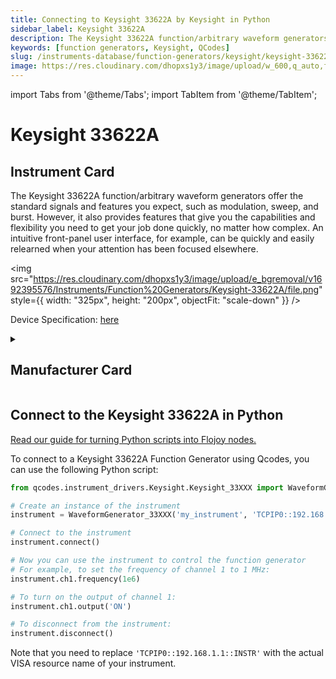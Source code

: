 ```yaml
---
title: Connecting to Keysight 33622A by Keysight in Python
sidebar_label: Keysight 33622A
description: The Keysight 33622A function/arbitrary waveform generators offer the standard signals and features you expect, such as modulation, sweep, and burst. However, it also provides features that give you the capabilities and flexibility you need to get your job done quickly, no matter how complex. An intuitive front-panel user interface, for example, can be quickly and easily relearned when your attention has been focused elsewhere.
keywords: [function generators, Keysight, QCodes]
slug: /instruments-database/function-generators/keysight/keysight-33622a
image: https://res.cloudinary.com/dhopxs1y3/image/upload/w_600,q_auto,f_auto/e_bgremoval/v1692395576/Instruments/Function%20Generators/Keysight-33622A/file.jpg
---
```


import Tabs from '@theme/Tabs';
import TabItem from '@theme/TabItem';

# Keysight 33622A

## Instrument Card

<div className="flex">

<div>

The Keysight 33622A function/arbitrary waveform generators offer the standard signals and features you expect, such as modulation, sweep, and burst. However, it also provides features that give you the capabilities and flexibility you need to get your job done quickly, no matter how complex. An intuitive front-panel user interface, for example, can be quickly and easily relearned when your attention has been focused elsewhere.

</div>

<img src="https://res.cloudinary.com/dhopxs1y3/image/upload/e_bgremoval/v1692395576/Instruments/Function%20Generators/Keysight-33622A/file.png" style={{ width: "325px", height: "200px", objectFit: "scale-down" }} />

</div>

<div className="flex text-center">

<p>Device Specification: <a target="\_blank" href="https://www.keysight.com/us/en/assets/7018-05928/data-sheets/5992-2572.pdf">here</a></p>

</div>

<details style={{ marginTop: "15px"}}>
<summary><h2>Manufacturer Card</h2></summary>

<img src="https://res.cloudinary.com/dhopxs1y3/image/upload/v1692125973/Instruments/Vendor%20Logos/Keysight.png" style={{ width: "100%", height: "170px",objectFit: "scale-down" }} />

Keysight Technologies, or Keysight, is an American company that manufactures electronics test and measurement equipment and software.

<ul>
  <li>Headquarters: USA</li>
  <li>Yearly Revenue (millions, USD): 5420.0</li>
  <li>Vendor Website: <a href="https://www.keysight.com/us/en/home.html">here</a></li>
</ul>
</details>

## Connect to the Keysight 33622A in Python

[Read our guide for turning Python scripts into Flojoy nodes.](https://docs.flojoy.ai/custom-nodes/creating-custom-node/)
<Tabs>
<TabItem value="QCodes" label="QCodes">

To connect to a Keysight 33622A Function Generator using Qcodes, you can use the following Python script:

```python
from qcodes.instrument_drivers.Keysight.Keysight_33XXX import WaveformGenerator_33XXX

# Create an instance of the instrument
instrument = WaveformGenerator_33XXX('my_instrument', 'TCPIP0::192.168.1.1::INSTR')

# Connect to the instrument
instrument.connect()

# Now you can use the instrument to control the function generator
# For example, to set the frequency of channel 1 to 1 MHz:
instrument.ch1.frequency(1e6)

# To turn on the output of channel 1:
instrument.ch1.output('ON')

# To disconnect from the instrument:
instrument.disconnect()
```

Note that you need to replace `'TCPIP0::192.168.1.1::INSTR'` with the actual VISA resource name of your instrument.

</TabItem>
</Tabs>